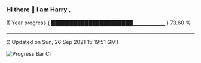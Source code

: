 ### Hi there 👋 I am Harry , 

⏳ Year progress { ██████████████████████▁▁▁▁▁▁▁▁ } 73.60 %

---

⏰ Updated on Sun, 26 Sep 2021 15:19:51 GMT

![Progress Bar CI](https://github.com/duykhang68/duykhang68/workflows/Progress%20Bar%20CI/badge.svg)
